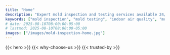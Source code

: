 ```yaml
---
title: "Home"
description: "Expert mold inspection and testing services available 24/7. Protect your home and family from harmful mold exposure."
keywords: ["mold inspection", "mold testing", "indoor air quality", "mold removal"]
# date: 2025-08-10T08:00:00-05:00
# lastmod: 2025-08-10T08:00:00-05:00
images: ["/images/mold-inspection-home.jpg"]
---
```



{{< hero >}}
{{< why-choose-us >}}
{{< trusted-by >}}